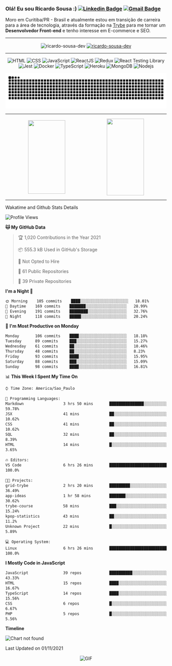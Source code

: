 ### Olá! Eu sou Ricardo Sousa :) [![Linkedin Badge](https://img.shields.io/badge/-LinkedIn-0077B5?style=flat-square&logo=Linkedin&logoColor=white&link=https://www.linkedin.com/in/rwmsousa/)](https://www.linkedin.com/in/rwmsousa/) [![Gmail Badge](https://img.shields.io/badge/-Gmail-D14836?style=flat-square&logo=Gmail&logoColor=white&link=mailto:rwmsousa@gmail.com)](mailto:rwmsousa@gmail.com) &nbsp;

Moro em Curitiba/PR - Brasil e atualmente estou em transição de carreira para a área de tecnologia, através da formação na [Trybe](https://www.betrybe.com/) para me tornar um **Desenvolvedor Front-end** e tenho interesse em E-commerce e SEO.


* * *


<div align="center" margin-bottom="40px" width="100%>
  <a href="https://github.com/ricardo-sousa-dev">
  <img align="center" height="160em" width="48%" margin="3px" src="https://github-readme-stats.vercel.app/api?username=ricardo-sousa-dev&show_icons=tru&theme=dracula&include_all_commits=true&count_private=true" alt="ricardo-sousa-dev" />
</a>
<a href="https://github.com/ricardo-sousa-dev">
  <img align="center" height="160em" width="48%" margin="3px" src="https://github-readme-stats.vercel.app/api/top-langs/?username=ricardo-sousa-dev&layout=compact&langs_count=20&theme=dracula" alt="ricardo-sousa-dev" />
</a>


* * *

 <div align="center" margin-bottom="40px" width="100%>                                                                                       
<img alt="Git" src="https://img.shields.io/badge/-Git-F05032?style=flat-square&logo=git&logoColor=white" />
<img alt="HTML" src="https://img.shields.io/badge/-HTML-E34F26?style=flat-square&logo=html5&logoColor=white" />
<img alt="CSS" src="https://img.shields.io/badge/-CSS-1572B6?style=flat-square&logo=css3&logoColor=white" />
<img alt="JavaScript" src="https://img.shields.io/badge/-JavaScript-yellow?style=flat-square&logo=JavaScript&logoColor=white" />
<img alt="ReactJS" src="https://img.shields.io/badge/-React-61DAFB?style=flat-square&logo=React&logoColor=black" />
<img alt="Redux" src="https://img.shields.io/badge/-Redux-764ABC?style=flat-square&logo=Redux&logoColor=white" />
<img alt="React Testing Library" src="https://img.shields.io/badge/-RTL-61DAFB?style=flat-square&logo=react&logoColor=black" />
  <img alt="Jest" src="https://img.shields.io/badge/-Jest-C21325?style=flat-square&logo=jest&logoColor=white" />
<img alt="Docker" src="https://img.shields.io/badge/-Docker-46a2f1?style=flat-square&logo=docker&logoColor=white" />
<img alt="TypeScript" src="https://img.shields.io/badge/-TypeScript-007ACC?style=flat-square&logo=typescript&logoColor=white" />
<img alt="Heroku" src="https://img.shields.io/badge/-Heroku-430098?style=flat-square&logo=heroku&logoColor=white" />
<img alt="MongoDB" src="https://img.shields.io/badge/-MongoDB-13aa52?style=flat-square&logo=mongodb&logoColor=white" />
<img alt="Nodejs" src="https://img.shields.io/badge/-Nodejs-43853d?style=flat-square&logo=Node.js&logoColor=white" />
</div>

![Snake animation](https://github.com/ricardo-sousa-dev/ricardo-sousa-dev/blob/output/github-contribution-grid-snake.svg)
                                                                                                                                  

* * *
                                                                                                                                         



<img align="center" height="230em" width="48%" margin="3px" src="https://github-profile-trophy.vercel.app/?username=ricardo-sousa-dev&row=2&column=3&theme=gruvbox"/>

<img align="center" height="240em" width="48%" margin="3px" src="https://github-readme-streak-stats.herokuapp.com/?user=ricardo-sousa-dev&theme=dark"/>


      
                                                                                                                                                      
* * *


<div align="justify">

<summary>Wakatime and Github Stats Details</summary>

<!--START_SECTION:waka-->

![Profile Views](http://img.shields.io/badge/Profile%20Views-26-blue)

**🐱 My GitHub Data** 

> 🏆 1,020 Contributions in the Year 2021
 > 
> 📦 555.3 kB Used in GitHub's Storage 
 > 
> 🚫 Not Opted to Hire
 > 
> 📜 61 Public Repositories 
 > 
> 🔑 39 Private Repositories  
 > 
**I'm a Night 🦉** 

```text
🌞 Morning    105 commits    ████░░░░░░░░░░░░░░░░░░░░░   18.01% 
🌆 Daytime    169 commits    ███████░░░░░░░░░░░░░░░░░░   28.99% 
🌃 Evening    191 commits    ████████░░░░░░░░░░░░░░░░░   32.76% 
🌙 Night      118 commits    █████░░░░░░░░░░░░░░░░░░░░   20.24%

```
📅 **I'm Most Productive on Monday** 

```text
Monday       106 commits    ████░░░░░░░░░░░░░░░░░░░░░   18.18% 
Tuesday      89 commits     ███░░░░░░░░░░░░░░░░░░░░░░   15.27% 
Wednesday    61 commits     ██░░░░░░░░░░░░░░░░░░░░░░░   10.46% 
Thursday     48 commits     ██░░░░░░░░░░░░░░░░░░░░░░░   8.23% 
Friday       93 commits     ████░░░░░░░░░░░░░░░░░░░░░   15.95% 
Saturday     88 commits     ███░░░░░░░░░░░░░░░░░░░░░░   15.09% 
Sunday       98 commits     ████░░░░░░░░░░░░░░░░░░░░░   16.81%

```


📊 **This Week I Spent My Time On** 

```text
⌚︎ Time Zone: America/Sao_Paulo

💬 Programming Languages: 
Markdown                 3 hrs 50 mins       ███████████████░░░░░░░░░░   59.78% 
JSX                      41 mins             ██░░░░░░░░░░░░░░░░░░░░░░░   10.62% 
CSS                      41 mins             ██░░░░░░░░░░░░░░░░░░░░░░░   10.62% 
SQL                      32 mins             ██░░░░░░░░░░░░░░░░░░░░░░░   8.39% 
HTML                     14 mins             █░░░░░░░░░░░░░░░░░░░░░░░░   3.65%

🔥 Editors: 
VS Code                  6 hrs 26 mins       █████████████████████████   100.0%

🐱‍💻 Projects: 
grid-trybe               2 hrs 20 mins       █████████░░░░░░░░░░░░░░░░   36.49% 
app-ideas                1 hr 58 mins        ███████░░░░░░░░░░░░░░░░░░   30.62% 
trybe-course             58 mins             ███░░░░░░░░░░░░░░░░░░░░░░   15.24% 
kpop-statistics          43 mins             ██░░░░░░░░░░░░░░░░░░░░░░░   11.2% 
Unknown Project          22 mins             █░░░░░░░░░░░░░░░░░░░░░░░░   5.89%

💻 Operating System: 
Linux                    6 hrs 26 mins       █████████████████████████   100.0%

```

**I Mostly Code in JavaScript** 

```text
JavaScript               39 repos            ██████████░░░░░░░░░░░░░░░   43.33% 
HTML                     15 repos            ████░░░░░░░░░░░░░░░░░░░░░   16.67% 
TypeScript               14 repos            ████░░░░░░░░░░░░░░░░░░░░░   15.56% 
CSS                      6 repos             █░░░░░░░░░░░░░░░░░░░░░░░░   6.67% 
PHP                      5 repos             █░░░░░░░░░░░░░░░░░░░░░░░░   5.56%

```


**Timeline**

![Chart not found](https://raw.githubusercontent.com/ricardo-sousa-dev/ricardo-sousa-dev/main/charts/bar_graph.png) 


 Last Updated on 01/11/2021
<!--END_SECTION:waka-->
              
              
   </div>


<img align="center" height="180em" width="30%" margin="3px" alt="GIF" src="https://equilibrium.co.ke/sensitive/wp-content/uploads/2020/08/WEB-DEV.gif" />

                                                                                                                                                      
</div>
